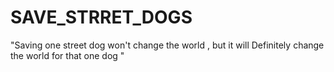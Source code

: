 # SAVE_STRRET_DOGS
"Saving one street  dog won't  change the world , but it will Definitely change the world for that one dog "
